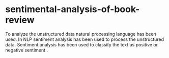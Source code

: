 # sentimental-analysis-of-book-review
To analyze the unstructured data natural processing language has been used. In NLP sentiment analysis has been used to process the unstructured data. Sentiment analysis has been used to classify the text as positive or negative sentiment .
